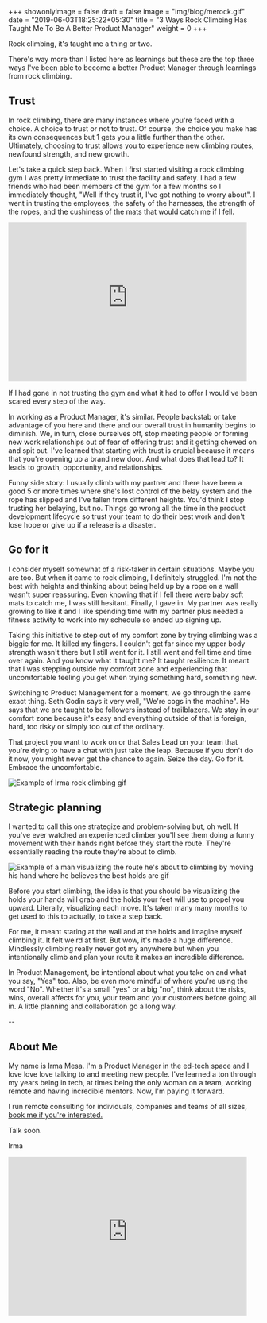 +++
showonlyimage = false
draft = false
image = "img/blog/merock.gif"
date = "2019-06-03T18:25:22+05:30"
title = "3 Ways Rock Climbing Has Taught Me To Be A Better Product Manager"
weight = 0
+++

Rock climbing, it's taught me a thing or two.

<!--more-->

There's way more than I listed here as learnings but these are the top three ways I've been able to become a better Product Manager through learnings from rock climbing.

## Trust

In rock climbing, there are many instances where you're faced with a choice. A choice to trust or not to trust. Of course, the choice you make has its own consequences but 1 gets you a little further than the other. Ultimately, choosing to trust allows you to experience new climbing routes, newfound strength, and new growth.

Let's take a quick step back. When I first started visiting a rock climbing gym I was pretty immediate to trust the facility and safety. I had a few friends who had been members of the gym for a few months so I immediately thought, "Well if they trust it, I've got nothing to worry about". I went in trusting the employees, the safety of the harnesses, the strength of the ropes, and the cushiness of the mats that would catch me if I fell.

<iframe width="480" height="320" src="https://theweeklyhuman.substack.com/embed" frameborder="0" scrolling="no"></iframe>

If I had gone in not trusting the gym and what it had to offer I would've been scared every step of the way.

In working as a Product Manager, it's similar. People backstab or take advantage of you here and there and our overall trust in humanity begins to diminish. We, in turn, close ourselves off, stop meeting people or forming new work relationships out of fear of offering trust and it getting chewed on and spit out. I've learned that starting with trust is crucial because it means that you're opening up a brand new door. And what does that lead to? It leads to growth, opportunity, and relationships.

Funny side story: I usually climb with my partner and there have been a good 5 or more times where she's lost control of the belay system and the rope has slipped and I've fallen from different heights. You'd think I stop trusting her belaying, but no. Things go wrong all the time in the product development lifecycle so trust your team to do their best work and don't lose hope or give up if a release is a disaster.

## Go for it

I consider myself somewhat of a risk-taker in certain situations. Maybe you are too. But when it came to rock climbing, I definitely struggled. I'm not the best with heights and thinking about being held up by a rope on a wall wasn't super reassuring. Even knowing that if I fell there were baby soft mats to catch me, I was still hesitant. Finally, I gave in. My partner was really growing to like it and I like spending time with my partner plus needed a fitness activity to work into my schedule so ended up signing up.

Taking this initiative to step out of my comfort zone by trying climbing was a biggie for me. It killed my fingers. I couldn't get far since my upper body strength wasn't there but I still went for it. I still went and fell time and time over again. And you know what it taught me? It taught resilience. It meant that I was stepping outside my comfort zone and experiencing that uncomfortable feeling you get when trying something hard, something new.

Switching to Product Management for a moment, we go through the same exact thing. Seth Godin says it very well, "We're cogs in the machine". He says that we are taught to be followers instead of trailblazers. We stay in our comfort zone because it's easy and everything outside of that is foreign, hard, too risky or simply too out of the ordinary.

That project you want to work on or that Sales Lead on your team that you're dying to have a chat with just take the leap. Because if you don't do it now, you might never get the chance to again. Seize the day. Go for it. Embrace the uncomfortable.

![Example of Irma rock climbing gif](/img/blog/merock.gif)

## Strategic planning

I wanted to call this one strategize and problem-solving but, oh well. If you've ever watched an experienced climber you'll see them doing a funny movement with their hands right before they start the route. They're essentially reading the route they're about to climb.

![Example of a man visualizing the route he's about to climbing by moving his hand where he believes the best holds are gif](/img/blog/rockentry.gif)

Before you start climbing, the idea is that you should be visualizing the holds your hands will grab and the holds your feet will use to propel you upward. Literally, visualizing each move. It's taken many many months to get used to this to actually, to take a step back.

For me, it meant staring at the wall and at the holds and imagine myself climbing it. It felt weird at first. But wow, it's made a huge difference. Mindlessly climbing really never got my anywhere but when you intentionally climb and plan your route it makes an incredible difference.

In Product Management, be intentional about what you take on and what you say, "Yes" too. Also, be even more mindful of where you're using the word "No". Whether it's a small "yes" or a big "no", think about the risks, wins, overall affects for you, your team and your customers before going all in. A little planning and collaboration go a long way.

--

## About Me

My name is Irma Mesa. I'm a Product Manager in the ed-tech space and I love love love talking to and meeting new people. I've learned a ton through my years being in tech, at times being the only woman on a team, working remote and having incredible mentors. Now, I'm paying it forward.

I run remote consulting for individuals, companies and teams of all sizes, [book me if you're interested.](/workwithme/)

Talk soon.

Irma

<iframe width="480" height="320" src="https://theweeklyhuman.substack.com/embed" frameborder="0" scrolling="no"></iframe>
